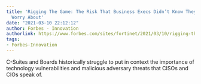 ```yaml
---
title: 'Rigging The Game: The Risk That Business Execs Didn’t Know They Needed To
  Worry About'
date: "2021-03-10 22:12:12"
author: Forbes - Innovation
authorlink: https://www.forbes.com/sites/fortinet/2021/03/10/rigging-the-game-the-risk-that-business-execs-didnt-know-they-needed-to-worry-about/
tags:
- Forbes-Innovation
---
```

C-Suites and Boards historically struggle to put in context the importance of technology vulnerabilities and malicious adversary threats that CISOs and CIOs speak of.